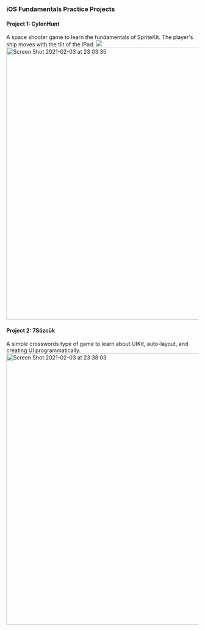 ### iOS Fundamentals Practice Projects

#### Project 1: CylonHunt
A space shooter game to learn the fundamentals of SpriteKit. The player's ship moves with the tilt of the iPad.
![](cylon-hunt-clip.gif)
<img width="713" alt="Screen Shot 2021-02-03 at 23 03 35" src="https://user-images.githubusercontent.com/51910678/106809694-07a2ff80-667d-11eb-9e6d-a20be836918c.png">

#### Project 2: 7Sözcük
A simple crosswords type of game to learn about UIKit, auto-layout, and creating UI programmatically.
<img width="711" alt="Screen Shot 2021-02-03 at 23 38 03" src="https://user-images.githubusercontent.com/51910678/106809903-4cc73180-667d-11eb-8177-c54e9a242923.png">


